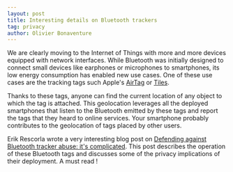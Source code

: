 ```yaml
---
layout: post
title: Interesting details on Bluetooth trackers
tag: privacy
author: Olivier Bonaventure
---
```


We are clearly moving to the Internet of Things with more and more devices equipped with network interfaces. While Bluetooth was initially designed to connect small devices like earphones or microphones to smartphones, its low energy consumption has enabled new use cases. One of these use cases are the tracking tags such Apple's [AirTag](https://www.apple.com/airtag/) or [Tiles](https://be.tile.com/en).

Thanks to these tags, anyone can find the current location of any object to which the tag is attached. This geolocation leverages all the deployed smartphones that listen to the Bluetooth emitted by these tags and report the tags that they heard to online services. Your smartphone probably contributes to the geolocation of tags placed by other users.

Erik Rescorla wrote a very interesting blog post on [Defending against Bluetooth tracker abuse: it's complicated](https://educatedguesswork.org/posts/unwanted-tracking/). This post describes the operation of these Bluetooth tags and discusses some of the privacy implications of their deployment. A must read !



